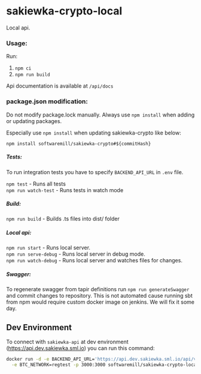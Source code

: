 # sakiewka-crypto-local

Local api.

### Usage:

Run:
1. `npm ci`
2. `npm run build`

Api documentation is available at `/api/docs`

### package.json modification:

Do not modify package.lock manually. Always use `npm install` when adding or updating packages.

Especially use `npm install` when updating sakiewka-crypto like below:

`npm install softwaremill/sakiewka-crypto#${commitHash}`

##### Tests: 
To run integration tests you have to specify `BACKEND_API_URL` in `.env` file.

`npm test` - Runs all tests  
`npm run watch-test` - Runs tests in watch mode  

##### Build: 
`npm run build` - Builds .ts files into dist/ folder  

##### Local api:  
`npm run start` - Runs local server.  
`npm run serve-debug` - Runs local server in debug mode.  
`npm run watch-debug` - Runs local server and watches files for changes.  


##### Swagger:
To regenerate swagger from tapir definitions run `npm run generateSwagger` and commit changes to repository.
This is not automated cause running sbt from npm would require custom docker image on jenkins. We will fix it some day.

## Dev Environment

To connect with `sakiewka-api` at dev environment (https://api.dev.sakiewka.sml.io) you can run this command:


```bash
docker run -d -e BACKEND_API_URL='https://api.dev.sakiewka.sml.io/api/v1' \
  -e BTC_NETWORK=regtest -p 3000:3000 softwaremill/sakiewka-crypto-local
```
